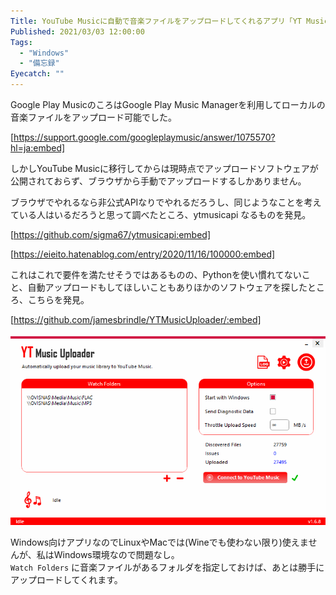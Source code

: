 ```yaml
---
Title: YouTube Musicに自動で音楽ファイルをアップロードしてくれるアプリ「YT Music Uploader」
Published: 2021/03/03 12:00:00
Tags:
  - "Windows"
  - "備忘録"
Eyecatch: ""
---
```

Google Play MusicのころはGoogle Play Music Managerを利用してローカルの音楽ファイルをアップロード可能でした。  



[https://support.google.com/googleplaymusic/answer/1075570?hl=ja:embed]



しかしYouTube Musicに移行してからは現時点でアップロードソフトウェアが公開されておらず、ブラウザから手動でアップロードするしかありません。  

ブラウザでやれるなら非公式APIなりでやれるだろうし、同じようなことを考えている人はいるだろうと思って調べたところ、ytmusicapi なるものを発見。  

[https://github.com/sigma67/ytmusicapi:embed]

[https://eieito.hatenablog.com/entry/2020/11/16/100000:embed]

これはこれで要件を満たせそうではあるものの、Pythonを使い慣れてないこと、自動アップロードもしてほしいこともありほかのソフトウェアを探したところ、こちらを発見。  

[https://github.com/jamesbrindle/YTMusicUploader/:embed]

![](20210303003326.png) 

Windows向けアプリなのでLinuxやMacでは(Wineでも使わない限り)使えませんが、私はWindows環境なので問題なし。  
`Watch Folders` に音楽ファイルがあるフォルダを指定しておけば、あとは勝手にアップロードしてくれます。  

